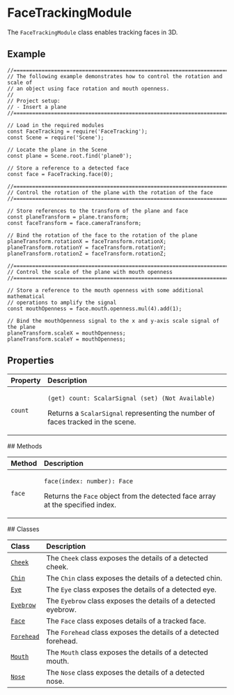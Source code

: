 # FaceTrackingModule

The `FaceTrackingModule` class enables tracking faces in 3D.

## Example

```text
//==============================================================================
// The following example demonstrates how to control the rotation and scale of
// an object using face rotation and mouth openness.
//
// Project setup:
// - Insert a plane
//==============================================================================

// Load in the required modules
const FaceTracking = require('FaceTracking');
const Scene = require('Scene');

// Locate the plane in the Scene
const plane = Scene.root.find('plane0');

// Store a reference to a detected face
const face = FaceTracking.face(0);

//==============================================================================
// Control the rotation of the plane with the rotation of the face
//==============================================================================

// Store references to the transform of the plane and face
const planeTransform = plane.transform;
const faceTransform = face.cameraTransform;

// Bind the rotation of the face to the rotation of the plane
planeTransform.rotationX = faceTransform.rotationX;
planeTransform.rotationY = faceTransform.rotationY;
planeTransform.rotationZ = faceTransform.rotationZ;

//==============================================================================
// Control the scale of the plane with mouth openness
//==============================================================================

// Store a reference to the mouth openness with some additional mathematical
// operations to amplify the signal
const mouthOpenness = face.mouth.openness.mul(4).add(1);

// Bind the mouthOpenness signal to the x and y-axis scale signal of the plane
planeTransform.scaleX = mouthOpenness;
planeTransform.scaleY = mouthOpenness;
```

## Properties

<table>
  <thead>
    <tr>
      <th style="text-align:left">Property</th>
      <th style="text-align:left">Description</th>
    </tr>
  </thead>
  <tbody>
    <tr>
      <td style="text-align:left"><code>count</code>
      </td>
      <td style="text-align:left">
        <p><code>(get) count: ScalarSignal (set) (Not Available)</code>
        </p>
        <p>Returns a <code>ScalarSignal</code> representing the number of faces tracked
          in the scene.</p>
      </td>
    </tr>
  </tbody>
</table>## Methods

<table>
  <thead>
    <tr>
      <th style="text-align:left">Method</th>
      <th style="text-align:left">Description</th>
    </tr>
  </thead>
  <tbody>
    <tr>
      <td style="text-align:left"><code>face</code>
      </td>
      <td style="text-align:left">
        <p><code>face(index: number): Face</code>
        </p>
        <p>Returns the <code>Face</code> object from the detected face array at the
          specified index.</p>
      </td>
    </tr>
  </tbody>
</table>## Classes

| Class | Description |
| :--- | :--- |
| [`Cheek`](https://sparkar.facebook.com/docs/ar-studio/reference/classes/facetrackingmodule.cheek) | The `Cheek` class exposes the details of a detected cheek. |
| [`Chin`](https://sparkar.facebook.com/docs/ar-studio/reference/classes/facetrackingmodule.chin) | The `Chin` class exposes the details of a detected chin. |
| [`Eye`](https://sparkar.facebook.com/docs/ar-studio/reference/classes/facetrackingmodule.eye) | The `Eye` class exposes the details of a detected eye. |
| [`Eyebrow`](https://sparkar.facebook.com/docs/ar-studio/reference/classes/facetrackingmodule.eyebrow) | The `Eyebrow` class exposes the details of a detected eyebrow. |
| [`Face`](https://sparkar.facebook.com/docs/ar-studio/reference/classes/facetrackingmodule.face) | The `Face` class exposes details of a tracked face. |
| [`Forehead`](https://sparkar.facebook.com/docs/ar-studio/reference/classes/facetrackingmodule.forehead) | The `Forehead` class exposes the details of a detected forehead. |
| [`Mouth`](https://sparkar.facebook.com/docs/ar-studio/reference/classes/facetrackingmodule.mouth) | The `Mouth` class exposes the details of a detected mouth. |
| [`Nose`](https://sparkar.facebook.com/docs/ar-studio/reference/classes/facetrackingmodule.nose) | The `Nose` class exposes the details of a detected nose. |

